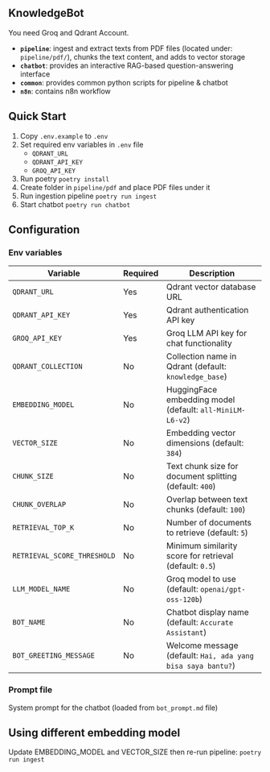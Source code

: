 ## KnowledgeBot

You need Groq and Qdrant Account.

- **`pipeline`**: ingest and extract texts from PDF files (located under: `pipeline/pdf/`), chunks the text content, and adds to vector storage
- **`chatbot`**: provides an interactive RAG-based question-answering interface
- **`common`**: provides common python scripts for pipeline & chatbot
- **`n8n`**: contains n8n workflow

## Quick Start

1. Copy `.env.example` to `.env`
2. Set required env variables in `.env` file
   - `QDRANT_URL`
   - `QDRANT_API_KEY`
   - `GROQ_API_KEY`
3. Run poetry `poetry install`
4. Create folder in `pipeline/pdf` and place PDF files under it
5. Run ingestion pipeline `poetry run ingest`
6. Start chatbot `poetry run chatbot`


## Configuration

### Env variables

| Variable                    | Required | Description                                                 |
|-----------------------------|----------|-------------------------------------------------------------|
| `QDRANT_URL`                | Yes      | Qdrant vector database URL                                  |
| `QDRANT_API_KEY`            | Yes      | Qdrant authentication API key                               |
| `GROQ_API_KEY`              | Yes      | Groq LLM API key for chat functionality                     |
| `QDRANT_COLLECTION`         | No       | Collection name in Qdrant (default: `knowledge_base`)       |
| `EMBEDDING_MODEL`           | No       | HuggingFace embedding model (default: `all-MiniLM-L6-v2`)   |
| `VECTOR_SIZE`               | No       | Embedding vector dimensions (default: `384`)                |
| `CHUNK_SIZE`                | No       | Text chunk size for document splitting (default: `400`)     |
| `CHUNK_OVERLAP`             | No       | Overlap between text chunks (default: `100`)                |
| `RETRIEVAL_TOP_K`           | No       | Number of documents to retrieve (default: `5`)              |
| `RETRIEVAL_SCORE_THRESHOLD` | No       | Minimum similarity score for retrieval (default: `0.5`)     |
| `LLM_MODEL_NAME`            | No       | Groq model to use (default: `openai/gpt-oss-120b`)          |
| `BOT_NAME`                  | No       | Chatbot display name (default: `Accurate Assistant`)        |
| `BOT_GREETING_MESSAGE`      | No       | Welcome message (default: `Hai, ada yang bisa saya bantu?`) |

### Prompt file

System prompt for the chatbot (loaded from `bot_prompt.md` file)

## Using different embedding model

Update EMBEDDING_MODEL and VECTOR_SIZE then re-run pipeline: `poetry run ingest`


